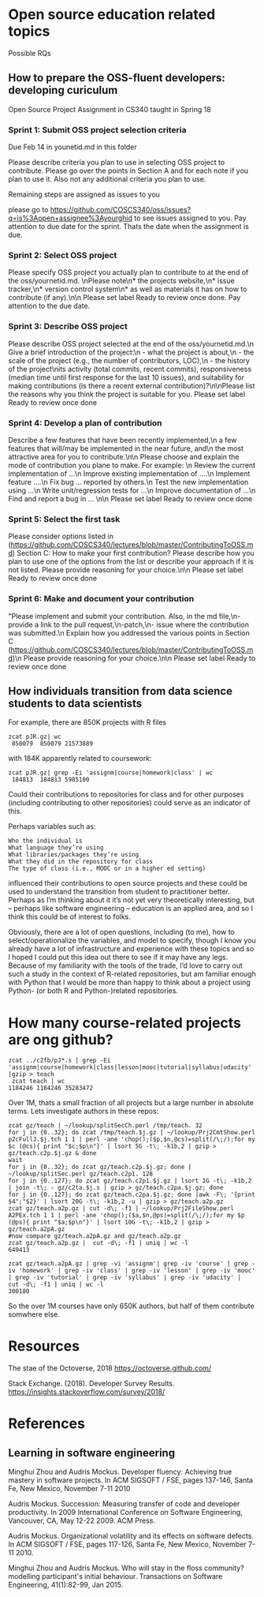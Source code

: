 # Open source education related topics

Possible RQs

## How to prepare the OSS-fluent developers: developing curiculum


Open Source Project Assignment in CS340 taught in Spring 18

### Sprint 1: Submit OSS project selection criteria
Due Feb 14 in younetid.md in this folder

Please describe criteria you plan to use in selecting OSS project to contribute. Please go over the points in 
Section A and for each note if you plan to use it. Also not any additional criteria you plan to use.

Remaining steps are assigned as issues to you

please go to https://github.com/COSCS340/oss/issues?q=is%3Aopen+assignee%3Ayourghid to see issues assigned to you. Pay attention to due date for the sprint. Thats the date when the assignment is due.

### Sprint 2:  Select OSS project
Please specify OSS project you actually plan to contribute to at the end of the oss/yournetid.md. \nPlease note\n* the projects website,\n* issue tracker,\n* version control system\n* as well as materials it has on how to contribute (if any).\n\n Please set label Ready to review once done. Pay attention to the due date.

### Sprint 3: Describe OSS project
Please describe OSS project selected at the end of the oss/yournetid.md.\n Give a brief introduction of the project:\n  - what the project is about,\n   - the scale of the project (e.g., the number of contributors, LOC),\n    - the history of the project\nits activity (total commits, recent commits), responsiveness (median time until first response for the last 10 issues), and suitability for making contributions (is there a recent external contribution)?\n\nPlease list the reasons why you think the project is suitable for you.  Please set label Ready to review once done

### Sprint 4: Develop a plan of contribution
Describe a few features that have been recently implemented,\n a few features that will/may be implemented in the near future, and\n the most attractive area for you to contribute.\n\n Please  choose and explain the mode of contribution you plane to make. For example: \n Review the current implementation of ...\n Improve existing implementation of ....\n Implement feature ....\n Fix bug ... reported by others.\n Test the new implementation using ...\n Write unit/regression tests for ...\n Improve documentation of ...\n Find and report a bug in ... \n\n  Please set label Ready to review once done

### Sprint 5: Select the first task
Please consider options listed in (https://github.com/COSCS340/lectures/blob/master/ContributingToOSS.md) Section C: How to make your first contribution? Please describe how you plan to use one of the options from the list or describe your approach if it is not listed. Please provide reasoning for your choice.\n\n  Please set label Ready to review once done


### Sprint 6: Make and document your contribution 
"Please implement and submit your contribution. Also, in the md file,\n- provide a link to the pull request,\n-patch,\n- issue where the contribution was submitted.\n Explain how you addressed the various points in Section C (https://github.com/COSCS340/lectures/blob/master/ContributingToOSS.md)\n Please provide reasoning for your choice.\n\n  Please set label Ready to review once done



## How individuals transition from data science students to data scientists

For example, there are 850K projects with R files
```
zcat pJR.gz| wc
 850079  850079 21573889
```
with 184K apparently related to coursework:
```
zcat pJR.gz| grep -Ei 'assignm|course|homework|class' | wc
 184813  184813 5985100
```

Could their contributions to repositories for class and for other purposes (including contributing to other repositories) could serve as an indicator of this.

Perhaps variables such as:
 

    Who the individual is
    What language they’re using
    What libraries/packages they’re using
    What they did in the repository for class
    The type of class (i.e., MOOC or in a higher ed setting)

 

influenced their contributions to open source projects and these could be used to understand the transition from student to practitioner better. Perhaps as I’m thinking about it it’s not yet very theoretically interesting, but – perhaps like software engineering – education is an applied area, and so I think this could be of interest to folks.

 
Obviously, there are a lot of open questions, including (to me), how to select/operationalize the variables, and model to specify, though I know you already have a lot of infrastructure and experience with these topics and so I hoped I could put this idea out there to see if it may have any legs. Because of my familiarity with the tools of the trade, I’d love to carry out such a study in the context of R-related repositories, but am familiar enough with Python that I would be more than happy to think about a project using Python- (or both R and Python-)related repositories. 

# How many course-related projects are ong github?
```
zcat ../c2fb/pJ*.s | grep -Ei 'assignm|course|homework|class|lesson|mooc|tutorial|syllabus|udacity' |gzip > teach
 zcat teach | wc
1184246 1184246 35283472
```

Over 1M, thats a small fraction of all projects but a large number in absolute terms.
Lets investigate authors in these repos:
```
zcat gz/teach | ~/lookup/splitSecCh.perl /tmp/teach. 32
for j in {0..32}; do zcat /tmp/teach.$j.gz | ~/lookup/Prj2CmtShow.perl p2cFullJ.$j.tch 1 1 | perl -ane 'chop();($p,$n,@cs)=split(/\;/);for my $c (@cs){ print "$c;$p\n"}' | lsort 5G -t\; -k1b,2 | gzip > gz/teach.c2p.$j.gz & done
wait
for j in {0..32}; do zcat gz/teach.c2p.$j.gz; done | ~/lookup/splitSec.perl gz/teach.c2p1. 128
for j in {0..127}; do zcat gz/teach.c2p1.$j.gz | lsort 1G -t\; -k1b,2 | join -t\; - gz/c2ta.$j.s | gzip > gz/teach.c2pa.$j.gz; done
for j in {0..127}; do zcat gz/teach.c2pa.$j.gz; done |awk -F\; '{print $4";"$2}' | lsort 20G -t\; -k1b,2 -u | gzip > gz/teach.a2p.gz 
zcat gz/teach.a2p.gz | cut -d\; -f1 | ~/lookup/Prj2FileShow.perl A2PEx.tch 1 1 | perl -ane 'chop();($a,$n,@ps)=split(/\;/);for my $p (@ps){ print "$a;$p\n"}' | lsort 10G -t\; -k1b,2 | gzip >  gz/teach.a2pA.gz 
#now compare gz/teach.a2pA.gz and gz/teach.a2p.gz
zcat gz/teach.a2p.gz |  cut -d\; -f1 | uniq | wc -l
649413

zcat gz/teach.a2pA.gz | grep -vi 'assignm'| grep -iv 'course' | grep -iv 'homework' | grep -iv 'class' | grep -iv 'lesson' | grep -iv 'mooc' | grep -iv 'tutorial' | grep -iv 'syllabus' | grep -iv 'udacity' |  cut -d\; -f1 | uniq | wc -l
300180
```
So the over 1M courses have only 650K authors, but half of them contribute somwhere else.

# Resources
The stae of the Octoverse, 2018 https://octoverse.github.com/

Stack Exchange. (2018). Developer Survey Results. https://insights.stackoverflow.com/survey/2018/
# References

## Learning in software engineering

Minghui Zhou and Audris Mockus. Developer fluency: Achieving true mastery in software projects. In ACM SIGSOFT / FSE, pages 137-146, Santa Fe, New Mexico, November 7-11 2010

Audris Mockus. Succession: Measuring transfer of code and developer productivity. In 2009 International Conference on Software Engineering, Vancouver, CA, May 12-22 2009. ACM Press.

Audris Mockus. Organizational volatility and its effects on software defects. In ACM SIGSOFT / FSE, pages 117-126, Santa Fe, New Mexico, November 7-11 2010. 

Minghui Zhou and Audris Mockus. Who will stay in the floss community? modelling participant's initial behaviour. Transactions on Software Engineering, 41(1):82-99, Jan 2015.
